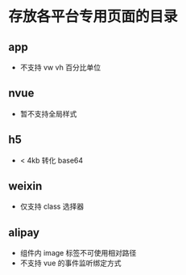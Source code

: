 # 存放各平台专用页面的目录

## app
* 不支持 vw vh 百分比单位

## nvue
* 暂不支持全局样式

## h5
* < 4kb 转化 base64


## weixin
* 仅支持 class 选择器

## alipay
* 组件内 image 标签不可使用相对路径
* 不支持 vue 的事件监听绑定方式